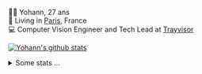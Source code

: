 <p>
  👨🏻 <bold>Yohann</bold>, 27 ans<br/>
  💼 Living in <a href="https://www.google.com/maps?q=paris">Paris</a>, France<br/>
  💻 Computer Vision Engineer and Tech Lead at <a href="https://trayvisor.com/">Trayvisor</a><br/>
</p>

<a href="https://github.com/anuraghazra/github-readme-stats"><img align="center" src="https://github-readme-stats-go94hl40s-yohann84l.vercel.app//api?username=yohann84L&show_icons=true&include_all_commits=true" alt="Yohann's github stats" /> </a>


<details>
  <summary>Some stats ...</summary><br/>
  

<!--START_SECTION:waka-->
![Code Time](http://img.shields.io/badge/Code%20Time-1%2C161%20hrs%2032%20mins-blue)

![Profile Views](http://img.shields.io/badge/Profile%20Views-0-blue)

**🐱 My GitHub Data** 

> 📦 440.9 kB Used in GitHub's Storage 
 > 
> 🏆 1,319 Contributions in the Year 2024
 > 
> 🚫 Not Opted to Hire
 > 
> 📜 26 Public Repositories 
 > 
> 🔑 21 Private Repositories 
 > 
**I'm an Early 🐤** 

```text
🌞 Morning                17318 commits       ████████░░░░░░░░░░░░░░░░░   30.79 % 
🌆 Daytime                31955 commits       ██████████████░░░░░░░░░░░   56.82 % 
🌃 Evening                6840 commits        ███░░░░░░░░░░░░░░░░░░░░░░   12.16 % 
🌙 Night                  127 commits         ░░░░░░░░░░░░░░░░░░░░░░░░░   00.23 % 
```
📅 **I'm Most Productive on Wednesday** 

```text
Monday                   10561 commits       █████░░░░░░░░░░░░░░░░░░░░   18.78 % 
Tuesday                  10517 commits       █████░░░░░░░░░░░░░░░░░░░░   18.70 % 
Wednesday                11924 commits       █████░░░░░░░░░░░░░░░░░░░░   21.20 % 
Thursday                 11336 commits       █████░░░░░░░░░░░░░░░░░░░░   20.16 % 
Friday                   10839 commits       █████░░░░░░░░░░░░░░░░░░░░   19.27 % 
Saturday                 368 commits         ░░░░░░░░░░░░░░░░░░░░░░░░░   00.65 % 
Sunday                   695 commits         ░░░░░░░░░░░░░░░░░░░░░░░░░   01.24 % 
```


📊 **This Week I Spent My Time On** 

```text
🕑︎ Time Zone: Europe/Paris

💬 Programming Languages: 
Python                   1 hr 20 mins        ██████████████░░░░░░░░░░░   56.14 % 
YAML                     32 mins             ██████░░░░░░░░░░░░░░░░░░░   22.78 % 
SSH Config               29 mins             █████░░░░░░░░░░░░░░░░░░░░   20.53 % 
Markdown                 0 secs              ░░░░░░░░░░░░░░░░░░░░░░░░░   00.33 % 
Other                    0 secs              ░░░░░░░░░░░░░░░░░░░░░░░░░   00.22 % 

🔥 Editors: 
VS Code                  2 hrs 22 mins       █████████████████████████   100.00 % 

💻 Operating System: 
Mac                      2 hrs 22 mins       █████████████████████████   100.00 % 
```

**I Mostly Code in Python** 

```text
Python                   27 repos            ██████████████░░░░░░░░░░░   56.25 % 
Jupyter Notebook         4 repos             ██░░░░░░░░░░░░░░░░░░░░░░░   08.33 % 
JavaScript               3 repos             ██░░░░░░░░░░░░░░░░░░░░░░░   06.25 % 
HTML                     2 repos             █░░░░░░░░░░░░░░░░░░░░░░░░   04.17 % 
Shell                    1 repo              █░░░░░░░░░░░░░░░░░░░░░░░░   02.08 % 
```




 Last Updated on 27/11/2024 00:38:23 UTC
<!--END_SECTION:waka-->
